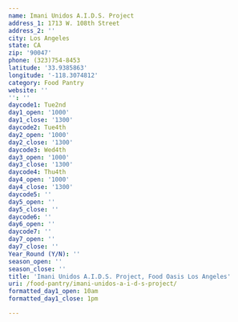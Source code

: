 ```yaml
---
name: Imani Unidos A.I.D.S. Project
address_1: 1713 W. 108th Street
address_2: ''
city: Los Angeles
state: CA
zip: '90047'
phone: (323)754-8453
latitude: '33.9385863'
longitude: '-118.3074812'
category: Food Pantry
website: ''
'': ''
daycode1: Tue2nd
day1_open: '1000'
day1_close: '1300'
daycode2: Tue4th
day2_open: '1000'
day2_close: '1300'
daycode3: Wed4th
day3_open: '1000'
day3_close: '1300'
daycode4: Thu4th
day4_open: '1000'
day4_close: '1300'
daycode5: ''
day5_open: ''
day5_close: ''
daycode6: ''
day6_open: ''
daycode7: ''
day7_open: ''
day7_close: ''
Year_Round (Y/N): ''
season_open: ''
season_close: ''
title: 'Imani Unidos A.I.D.S. Project, Food Oasis Los Angeles'
uri: /food-pantry/imani-unidos-a-i-d-s-project/
formatted_day1_open: 10am
formatted_day1_close: 1pm

---
```

